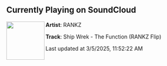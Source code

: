 ## Currently Playing on SoundCloud

[<img align="left" width="100" src="https://i1.sndcdn.com/artworks-WFasxwOzMvyGI6sw-8TN59w-t500x500.png">](https://soundcloud.com/rankzsound/thefunctionrankzflip?in=saxurn/sets/just-say-yo-to-rugs)

**Artist**: RANKZ 

**Track**: Ship Wrek - The Function (RANKZ Flip)

Last updated at 3/5/2025, 11:52:22 AM
